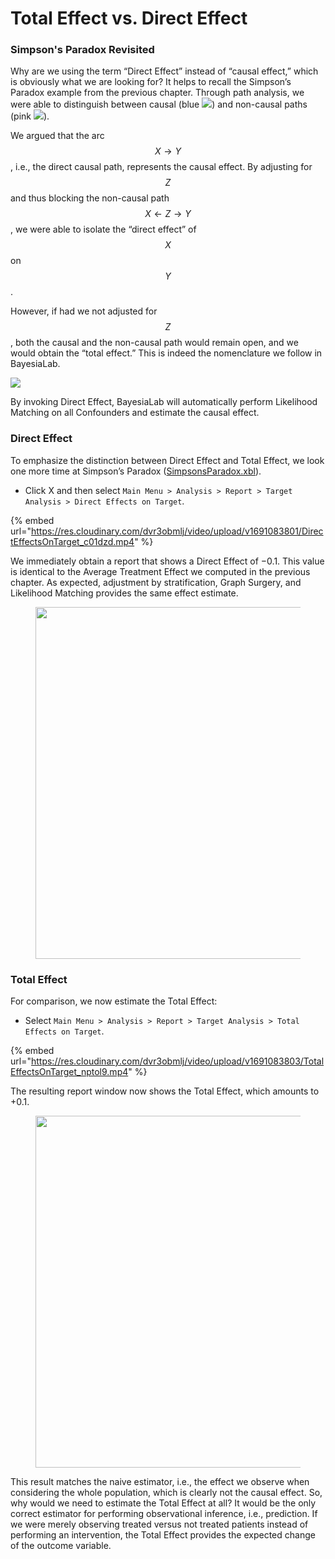 # Total Effect vs. Direct Effect

### Simpson's Paradox Revisited

Why are we using the term “Direct Effect” instead of “causal effect,” which is obviously what we are looking for? It helps to recall the Simpson’s Paradox example from the previous chapter. Through path analysis, we were able to distinguish between causal (blue ![](https://res.cloudinary.com/dvr3obmlj/image/upload/v1691096153/Blue-Causal-Arc\_hqudas.svg)) and non-causal paths (pink ![](https://res.cloudinary.com/dvr3obmlj/image/upload/v1691096326/Pink-Non-Causal-Arc\_nzhjm9.svg)).&#x20;

We argued that the arc $$X → Y$$, i.e., the direct causal path, represents the causal effect. By adjusting for $$Z$$ and thus blocking the non-causal path $$X ← Z → Y$$, we were able to isolate the “direct effect” of $$X$$ on $$Y$$.&#x20;

However, if had we not adjusted for $$Z$$, both the causal and the non-causal path would remain open, and we would obtain the “total effect.” This is indeed the nomenclature we follow in BayesiaLab.

![](https://bayesia.clickhelp.co/resources/Storage/bayesialab/webinars-seminars-examples/Simpsons-Paradox/Simpson.svg)

By invoking Direct Effect, BayesiaLab will automatically perform Likelihood Matching on all Confounders and estimate the causal effect.&#x20;

### **Direct Effect**

To emphasize the distinction between Direct Effect and Total Effect, we look one more time at Simpson’s Paradox ([SimpsonsParadox.xbl](https://res.cloudinary.com/dvr3obmlj/raw/upload/v1691095434/SimpsonsParadox\_sg7fnv.xbl)).

* Click X and then select `Main Menu > Analysis > Report > Target Analysis > Direct Effects on Target`.

{% embed url="https://res.cloudinary.com/dvr3obmlj/video/upload/v1691083801/DirectEffectsOnTarget_c01dzd.mp4" %}

We immediately obtain a report that shows a Direct Effect of −0.1. This value is identical to the Average Treatment Effect we computed in the previous chapter. As expected, adjustment by stratification, Graph Surgery, and Likelihood Matching provides the same effect estimate.

<figure><img src="https://res.cloudinary.com/dvr3obmlj/image/upload/v1691096866/SimpsonDirectEffectOnTarget_rj5z8z.png" alt="" width="563"><figcaption></figcaption></figure>

### Total Effect

For comparison, we now estimate the Total Effect:

* Select `Main Menu > Analysis > Report > Target Analysis > Total Effects on Target`.

{% embed url="https://res.cloudinary.com/dvr3obmlj/video/upload/v1691083803/TotalEffectsOnTarget_nptol9.mp4" %}

The resulting report window now shows the Total Effect, which amounts to +0.1.

<figure><img src="https://res.cloudinary.com/dvr3obmlj/image/upload/v1691097151/SimpsonTotalEffectsOnTarget_bgpnmo.png" alt="" width="563"><figcaption></figcaption></figure>

This result matches the naive estimator, i.e., the effect we observe when considering the whole population, which is clearly not the causal effect. So, why would we need to estimate the Total Effect at all? It would be the only correct estimator for performing observational inference, i.e., prediction. If we were merely observing treated versus not treated patients instead of performing an intervention, the Total Effect provides the expected change of the outcome variable.

#### &#x20;<a href="#h3__1075508365" id="h3__1075508365"></a>
